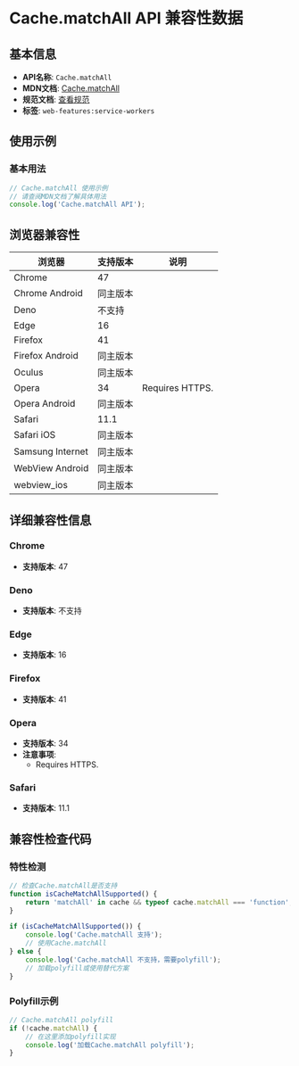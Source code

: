 # Cache.matchAll API 兼容性数据

## 基本信息

- **API名称**: `Cache.matchAll`
- **MDN文档**: [Cache.matchAll](https://developer.mozilla.org/docs/Web/API/Cache/matchAll)
- **规范文档**: [查看规范](https://w3c.github.io/ServiceWorker/#cache-matchall)
- **标签**: `web-features:service-workers`

## 使用示例

### 基本用法

```javascript
// Cache.matchAll 使用示例
// 请查阅MDN文档了解具体用法
console.log('Cache.matchAll API');
```

## 浏览器兼容性

| 浏览器 | 支持版本 | 说明 |
|--------|----------|------|
| Chrome | 47 |  |
| Chrome Android | 同主版本 |  |
| Deno | 不支持 |  |
| Edge | 16 |  |
| Firefox | 41 |  |
| Firefox Android | 同主版本 |  |
| Oculus | 同主版本 |  |
| Opera | 34 | Requires HTTPS. |
| Opera Android | 同主版本 |  |
| Safari | 11.1 |  |
| Safari iOS | 同主版本 |  |
| Samsung Internet | 同主版本 |  |
| WebView Android | 同主版本 |  |
| webview_ios | 同主版本 |  |

## 详细兼容性信息

### Chrome

- **支持版本**: 47

### Deno

- **支持版本**: 不支持

### Edge

- **支持版本**: 16

### Firefox

- **支持版本**: 41

### Opera

- **支持版本**: 34
- **注意事项**:
  - Requires HTTPS.

### Safari

- **支持版本**: 11.1

## 兼容性检查代码

### 特性检测

```javascript
// 检查Cache.matchAll是否支持
function isCacheMatchAllSupported() {
    return 'matchAll' in cache && typeof cache.matchAll === 'function';
}

if (isCacheMatchAllSupported()) {
    console.log('Cache.matchAll 支持');
    // 使用Cache.matchAll
} else {
    console.log('Cache.matchAll 不支持，需要polyfill');
    // 加载polyfill或使用替代方案
}
```

### Polyfill示例

```javascript
// Cache.matchAll polyfill
if (!cache.matchAll) {
    // 在这里添加polyfill实现
    console.log('加载Cache.matchAll polyfill');
}
```

